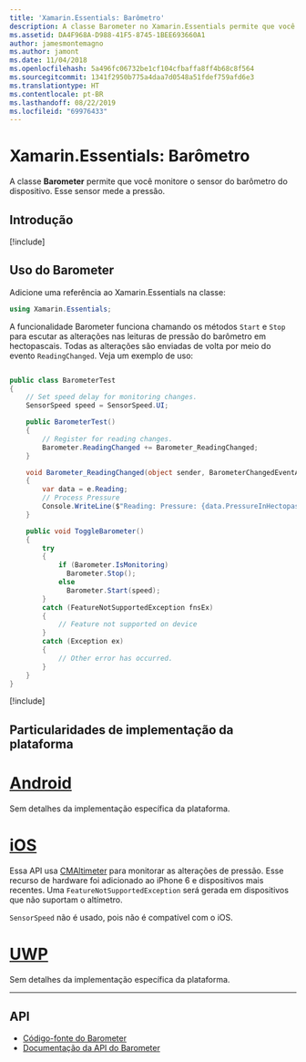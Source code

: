 ```yaml
---
title: 'Xamarin.Essentials: Barômetro'
description: A classe Barometer no Xamarin.Essentials permite que você monitore o sensor do barômetro do dispositivo. Esse sensor mede a pressão.
ms.assetid: DA4F968A-D988-41F5-8745-1BEE693660A1
author: jamesmontemagno
ms.author: jamont
ms.date: 11/04/2018
ms.openlocfilehash: 5a496fc06732be1cf104cfbaffa8ff4b68c8f564
ms.sourcegitcommit: 1341f2950b775a4daa7d0548a51fdef759afd6e3
ms.translationtype: HT
ms.contentlocale: pt-BR
ms.lasthandoff: 08/22/2019
ms.locfileid: "69976433"
---
```

# <a name="xamarinessentials-barometer"></a>Xamarin.Essentials: Barômetro

A classe **Barometer** permite que você monitore o sensor do barômetro do dispositivo. Esse sensor mede a pressão.

## <a name="get-started"></a>Introdução

[!include[](~/essentials/includes/get-started.md)]

## <a name="using-barometer"></a>Uso do Barometer

Adicione uma referência ao Xamarin.Essentials na classe:

```csharp
using Xamarin.Essentials;
```

A funcionalidade Barometer funciona chamando os métodos `Start` e `Stop` para escutar as alterações nas leituras de pressão do barômetro em hectopascais. Todas as alterações são enviadas de volta por meio do evento `ReadingChanged`. Veja um exemplo de uso:

```csharp

public class BarometerTest
{
    // Set speed delay for monitoring changes.
    SensorSpeed speed = SensorSpeed.UI;

    public BarometerTest()
    {
        // Register for reading changes.
        Barometer.ReadingChanged += Barometer_ReadingChanged;
    }

    void Barometer_ReadingChanged(object sender, BarometerChangedEventArgs e)
    {
        var data = e.Reading;
        // Process Pressure
        Console.WriteLine($"Reading: Pressure: {data.PressureInHectopascals} hectopascals");
    }

    public void ToggleBarometer()
    {
        try
        {
            if (Barometer.IsMonitoring)
              Barometer.Stop();
            else
              Barometer.Start(speed);
        }
        catch (FeatureNotSupportedException fnsEx)
        {
            // Feature not supported on device
        }
        catch (Exception ex)
        {
            // Other error has occurred.
        }
    }
}
```

[!include[](~/essentials/includes/sensor-speed.md)]

## <a name="platform-implementation-specifics"></a>Particularidades de implementação da plataforma

# <a name="androidtabandroid"></a>[Android](#tab/android)

Sem detalhes da implementação específica da plataforma.

# <a name="iostabios"></a>[iOS](#tab/ios)

Essa API usa [CMAltimeter](https://developer.apple.com/documentation/coremotion/cmaltimeter#//apple_ref/occ/cl/CMAltimeter) para monitorar as alterações de pressão. Esse recurso de hardware foi adicionado ao iPhone 6 e dispositivos mais recentes. Uma `FeatureNotSupportedException` será gerada em dispositivos que não suportam o altímetro.

`SensorSpeed` não é usado, pois não é compatível com o iOS.

# <a name="uwptabuwp"></a>[UWP](#tab/uwp)

Sem detalhes da implementação específica da plataforma.

-----

## <a name="api"></a>API

- [Código-fonte do Barometer](https://github.com/xamarin/Essentials/tree/master/Xamarin.Essentials/Barometer)
- [Documentação da API do Barometer](xref:Xamarin.Essentials.Barometer)
